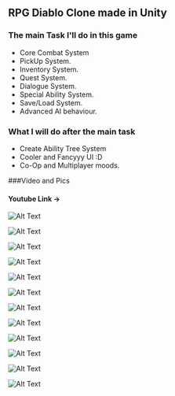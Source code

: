 ## RPG Diablo Clone made in Unity

### The main Task I'll do in this game
* Core Combat System
* PickUp System.
* Inventory System.
* Quest System.
* Dialogue System.
* Special Ability System.
* Save/Load System.
* Advanced AI behaviour.

### What I will do after the main task
* Create Ability Tree System
* Cooler and Fancyyy UI :D 
* Co-Op and Multiplayer moods.

###Video and Pics

#### Youtube Link -> 

![Alt Text](https://i.imgur.com/aTDDkte.png)

![Alt Text](https://i.imgur.com/RofRuRN.png)

![Alt Text](https://i.imgur.com/RuN21Nx.png)

![Alt Text](https://i.imgur.com/NC64sJC.png)

![Alt Text](https://i.imgur.com/Mj1rChD.png)

![Alt Text](https://i.imgur.com/XoYkQxp.png)

![Alt Text](https://i.imgur.com/6qEfOp5.png)

![Alt Text](https://i.imgur.com/6XYVu1U.png)

![Alt Text](https://i.imgur.com/lWHmuHi.png)

![Alt Text](https://i.imgur.com/xJHWfOq.png)

![Alt Text](https://i.imgur.com/a9ncvmr.png)

![Alt Text](https://i.imgur.com/CamTq78.png)


